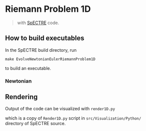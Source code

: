 # Riemann Problem 1D
> with [SpECTRE](https://github.com/sxs-collaboration/spectre) code.


## How to build executables

In the SpECTRE build directory, run
```
make EvolveNewtonianEulerRiemannProblem1D
```
to build an executable.


### Newtonian


## Rendering
Output of the code can be visualized with `render1D.py` 

which is a copy of `Render1D.py` script in `src/Visualization/Python/` directory of SpECTRE source.


